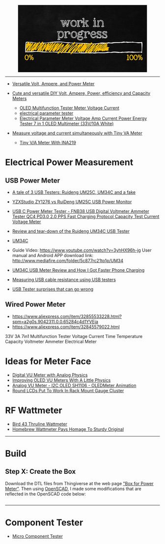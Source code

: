 <!--
Maintainer:   jeffskinnerbox@yahoo.com / www.jeffskinnerbox.me
Version:      0.0.0
-->


<div align="center">
<img src="https://raw.githubusercontent.com/jeffskinnerbox/blog/main/content/images/banners-bkgrds/work-in-progress.jpg" title="These materials require additional work and are not ready for general use." align="center" width=420px height=219px>
</div>


-----





* [Versatile Volt, Ampere, and Power Meter](https://www.instructables.com/id/Versatile-Volt-Ampere-and-Power-Meter/)
* [Cute and versatile DIY Volt, Ampere, Power, efficiency and Capacity Meters](https://www.youtube.com/watch?v=8gmzQuk9OwA)
    * [OLED Multifunction Tester Meter Voltage Current](https://www.banggood.com/RIDEN-33V3A-7in1-Blue-OLED-Multifunction-Tester-Meter-Voltmeter-p-1193024.html?cur_warehouse=CN)
    * [electrical parameter tester](https://www.amazon.com/s?k=electrical+parameter+tester&i=electronics&ref=nb_sb_noss_2)
    * [Electrical Parameter Meter Voltage Amp Current Power Energy Tester 7 in 1 OLED Multimeter (33V/10A White)](https://www.amazon.com/Electrical-Parameter-Voltage-Current-Multimeter/dp/B07B8VKL4P)

* [Measure voltage and current simultaneously with Tiny VA Meter](https://www.geeky-gadgets.com/measure-voltage-and-current-04-06-2020/)
    * [Tiny V/A Meter With INA219](https://www.instructables.com/id/Tiny-VA-Meter-With-INA219/)

# Electrical Power Measurement

## USB Power Meter
* [A tale of 3 USB Testers: Ruideng UM25C, UM34C and a fake](https://www.youtube.com/watch?v=wuASLuor9Fs)
* [YZXStudio ZY1276 vs RuiDeng UM25C USB Power Monitor](https://www.youtube.com/watch?v=fsLuqGJGyCk)

* [USB C Power Meter Tester - FNB38 USB Digital Voltmeter Ammeter Tester QC4 PD3.0 2.0 PPS Fast Charging Protocol Capacity Test Current Voltage Meter](https://www.amazon.com/Voltmeter-Charging-Protocol-Amperimetro-Indicator/dp/B08GWRD8PP)

* [Review and tear-down of the Ruideng UM34C USB Tester](https://www.youtube.com/watch?v=3yhHX96h-jg&t=55s)
* [UM34C](https://www.amazon.com/gp/product/B07DMNDT96/)
* Guide Video: https://www.youtube.com/watch?v=3yhHX96h-jg User manual and Android APP download link: http://www.mediafire.com/folder/5c877rc21tp1p/UM34
* [UM34C USB Meter Review and How I Got Faster Phone Charging](https://www.youtube.com/watch?v=W7Mm2RvVQ6c)
* [Measuring USB cable resistance using USB testers](https://www.youtube.com/watch?v=9IG9wSS3F9w)

* [USB Tester surprises that can go wrong](https://www.youtube.com/watch?v=_JzyoVFNcLE)

## Wired Power Meter
* https://www.aliexpress.com/item/32855533228.html?spm=a2g0s.9042311.0.0.65284c4d1YVEja
* https://www.aliexpress.com/item/32845579022.html

33V 3A 7in1 Multifunction Tester Voltage Current Time Temperature Capacity Voltmeter Ammeter Electrical Meter

# Ideas for Meter Face
* [Digital VU Meter with Analog Physics](https://hackaday.io/project/181004-digital-vu-meter-with-analog-physics)
* [Improving OLED VU Meters With A Little Physics](https://hackaday.com/2021/08/09/improving-oled-vu-meters-with-a-little-physics/)
* [Analog VU Meter - I2C OLED SH1106 - OLEDMeter Animation](https://forum.arduino.cc/index.php)
* [Round LCDs Put To Work In Rack Mount Gauge Cluster](https://hackaday.com/2022/05/13/round-lcds-put-to-work-in-rack-mount-gauge-cluster/)

# RF Wattmeter
* [Bird 43 Thruline Wattmeter](https://birdrf.com/en/Products/Test%20and%20Measurement/RF-Power-Meters/Wattmeters-Line-Sections/RF-Wattmeters/43_General-Purpose-Wattmeter.aspx)
* [Homebrew Wattmeter Pays Homage To Sturdy Original](https://hackaday.com/2021/09/27/homebrew-wattmeter-pays-homage-to-sturdy-original/)



------



# Build

## Step X: Create the Box
Download the DTL files from Thingiverse at the web page ["Box for Power Meter"][01].
Then using [OpenSCAD][02], I made some modifications that are reflected in the OpenSCAD code below:

```
```


------



# Component Tester
* [Micro Component Tester](https://www.hackster.io/john-bradnam/micro-component-tester-6a992d?mc_cid=53e7fbe0f3&mc_eid=9036129d51)



[01]:https://www.thingiverse.com/thing:2789890
[02]:https://www.openscad.org/
[03]:
[04]:
[05]:
[06]:
[07]:
[08]:
[09]:
[10]:
